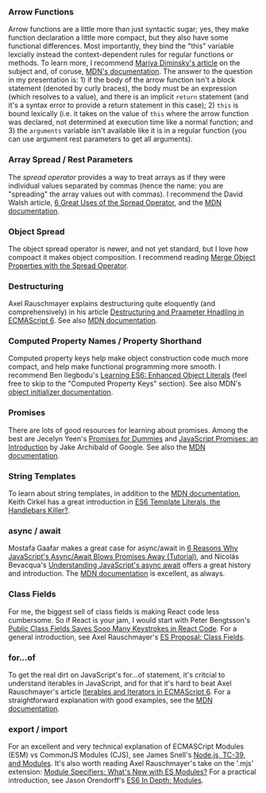 ### Arrow Functions

Arrow functions are a little more than just syntactic sugar; yes, they make function declaration a little more compact, but they also have some functional differences. Most importantly, they bind the "this" variable lexcially instead the context-dependent rules for regular functions or methods. To learn more, I recommend [Mariya Diminsky's article](https://medium.freecodecamp.org/learn-es6-the-dope-way-part-ii-arrow-functions-and-the-this-keyword-381ac7a32881) on the subject and, of coruse, [MDN's documentation](https://developer.mozilla.org/en-US/docs/Web/JavaScript/Reference/Functions/Arrow_functions). The answer to the question in my presentation is: 1) if the body of the arrow function isn't a block statement (denoted by curly braces), the body must be an expression (which resolves to a value), and there is an implicit `return` statement (and it's a syntax error to provide a return statement in this case); 2) `this` is bound lexically (i.e. it takes on the value of `this` where the arrow function was declared, not determined at execution time like a normal function; and 3) the `arguments` variable isn't available like it is in a regular function (you can use argument rest parameters to get all arguments).

### Array Spread / Rest Parameters

The _spread operator_ provides a way to treat arrays as if they were individual values separated by commas (hence the name: you are "spreading" the array values out with commas). I recommend the David Walsh article, [6 Great Uses of the Spread Operator](https://davidwalsh.name/spread-operator), and the [MDN documentation](https://developer.mozilla.org/en-US/docs/Web/JavaScript/Reference/Operators/Spread_operator).

### Object Spread

The object spread operator is newer, and not yet standard, but I love how compoact it makes object composition. I recommend reading [Merge Object Properties with the Spread Operator](https://davidwalsh.name/merge-objects).

### Destructuring

Axel Rauschmayer explains destructuring quite eloquently (and comprehensively) in his article [Destructuring and Praameter Hnadling in ECMAScript 6](http://2ality.com/2015/01/es6-destructuring.html). See also [MDN documentation](https://developer.mozilla.org/en-US/docs/Web/JavaScript/Reference/Operators/Destructuring_assignment).

### Computed Property Names / Property Shorthand

Computed property keys help make object construction code much more compact, and help make functional programming more smooth. I recommend Ben Ilegbodu's [Learning ES6: Enhanced Object Literals](http://www.benmvp.com/learning-es6-enhanced-object-literals/) (feel free to skip to the "Computed Property Keys" section). See also MDN's <a href="">object initializer documentation</a>.

### Promises

There are lots of good resources for learning about promises. Among the best are Jecelyn Yeen's [Promises for Dummies](https://scotch.io/tutorials/javascript-promises-for-dummies) and [JavaScript Promises: an Introduction](https://developers.google.com/web/fundamentals/primers/promises) by Jake Archibald of Google. See also the [MDN documentation](https://developer.mozilla.org/en-US/docs/Web/JavaScript/Reference/Global_Objects/Promise).

### String Templates

To learn about string templates, in addition to the [MDN documentation](https://developer.mozilla.org/en-US/docs/Web/JavaScript/Reference/Template_literals), Keith Cirkel has a great introduction in [ES6 Template Literals, the Handlebars Killer?](https://www.keithcirkel.co.uk/es6-template-literals/).

### async / await

Mostafa Gaafar makes a great case for async/await in [6 Reasons Why JavaScript's Async/Await Blows Promises Away (Tutorial)](https://hackernoon.com/6-reasons-why-javascripts-async-await-blows-promises-away-tutorial-c7ec10518dd9), and Nicolás Bevacqua's [Understanding JavaScript's async await](https://ponyfoo.com/articles/understanding-javascript-async-await) offers a great history and introduction. The <a href="">MDN documentation</a> is excellent, as always.

### Class Fields

For me, the biggest sell of class fields is making React code less cumbersome. So if React is your jam, I would start with Peter Bengtsson's [Public Class Fields Saves Sooo Many Keystrokes in React Code](https://www.peterbe.com/plog/public-class-fields). For a general introduction, see Axel Rauschmayer's [ES Proposal: Class Fields](http://2ality.com/2017/07/class-fields.html).

### for...of

To get the real dirt on JavaScript's for...of statement, it's critcial to understand iterables in JavaScript, and for that it's hard to beat Axel Rauschmayer's article [Iterables and Iterators in ECMAScript 6](http://2ality.com/2015/02/es6-iteration.html). For a straightforward explanation with good examples, see the [MDN documentation](https://developer.mozilla.org/en-US/docs/Web/JavaScript/Reference/Statements/for...of).

### export / import

For an excellent and very technical explanation of ECMASCript Modules (ESM) vs CommonJS Modules (CJS), see James Snell's [Node.js, TC-39, and Modules](https://hackernoon.com/node-js-tc-39-and-modules-a1118aecf95e). It's also worth reading Axel Rauschmayer's take on the '.mjs' extension: [Module Specifiers: What's New with ES Modules?](http://2ality.com/2017/05/es-module-specifiers.html) For a practical introduction, see Jason Orendorff's [ES6 In Depth: Modules](https://hacks.mozilla.org/2015/08/es6-in-depth-modules/).